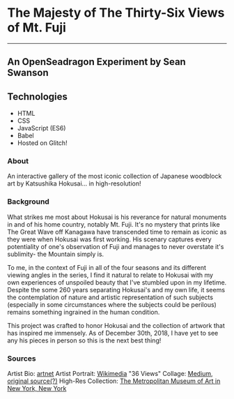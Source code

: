 # The Majesty of The Thirty-Six Views of Mt. Fuji

---

## An OpenSeadragon Experiment by Sean Swanson

## Technologies

- HTML
- CSS
- JavaScript (ES6)
- Babel
- Hosted on Glitch!

### About

An interactive gallery of the most iconic collection of Japanese woodblock art by Katsushika Hokusai... in high-resolution!

### Background

What strikes me most about Hokusai is his reverance for natural monuments in and of his home country, notably Mt. Fuji. It's no mystery that prints like The Great Wave off Kanagawa have transcended time to remain as iconic as they were when Hokusai was first working. His scenary captures every potentiality of one's observation of Fuji and manages to never overstate it's sublimity- the Mountain simply is.

To me, in the context of Fuji in all of the four seasons and its different viewing angles in the series, I find it natural to relate to Hokusai with my own experiences of unspoiled beauty that I've stumbled upon in my lifetime. Despite the some 260 years separating Hokusai's and my own life, it seems the contemplation of nature and artistic representation of such subjects (especially in some circumstances where the subjects could be perilous) remains something ingrained in the human condition.

This project was crafted to honor Hokusai and the collection of artwork that has inspired me immensely. As of December 30th, 2018, I have yet to see any his pieces in person so this is the next best thing!

### Sources

Artist Bio: [artnet](http://www.artnet.com/artists/katsushika-hokusai/biography)
Artist Portrait: [Wikimedia](https://upload.wikimedia.org/wikipedia/commons/f/f1/Portrait_of_Hokusai_by_Keisai_Eisen.jpg)
"36 Views" Collage: [Medium, original source(?)](https://cdn-images-1.medium.com/max/1600/1*E0KjmYv2OxY-Xtt_broYNg.jpeg)
High-Res Collection: [The Metropolitan Museum of Art in New York, New York](https://www.metmuseum.org/)
